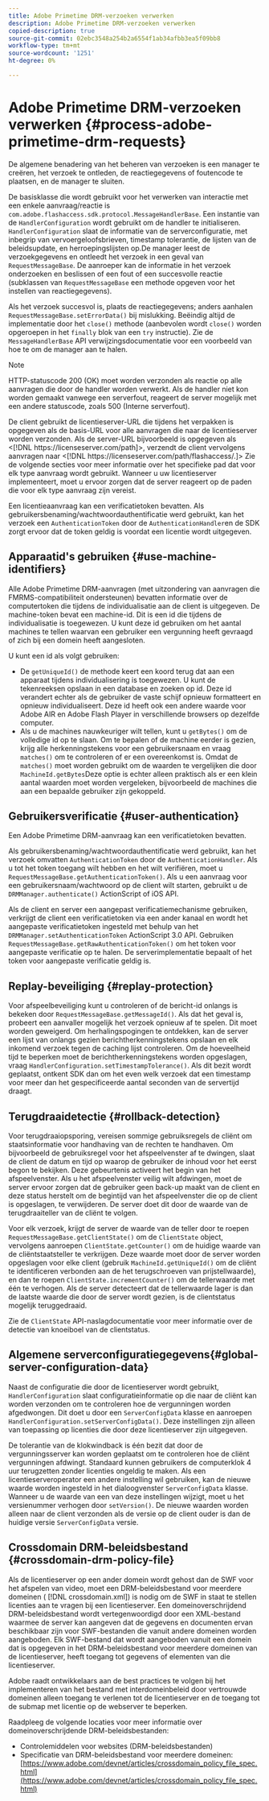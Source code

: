 ```yaml
---
title: Adobe Primetime DRM-verzoeken verwerken
description: Adobe Primetime DRM-verzoeken verwerken
copied-description: true
source-git-commit: 02ebc3548a254b2a6554f1ab34afbb3ea5f09bb8
workflow-type: tm+mt
source-wordcount: '1251'
ht-degree: 0%

---
```


# Adobe Primetime DRM-verzoeken verwerken {#process-adobe-primetime-drm-requests}

De algemene benadering van het beheren van verzoeken is een manager te creëren, het verzoek te ontleden, de reactiegegevens of foutencode te plaatsen, en de manager te sluiten.

De basisklasse die wordt gebruikt voor het verwerken van interactie met een enkele aanvraag/reactie is `com.adobe.flashaccess.sdk.protocol.MessageHandlerBase`. Een instantie van de `HandlerConfiguration` wordt gebruikt om de handler te initialiseren. `HandlerConfiguration` slaat de informatie van de serverconfiguratie, met inbegrip van vervoergeloofsbrieven, timestamp tolerantie, de lijsten van de beleidsupdate, en herroepingslijsten op.De manager leest de verzoekgegevens en ontleedt het verzoek in een geval van `RequestMessageBase`. De aanroeper kan de informatie in het verzoek onderzoeken en beslissen of een fout of een succesvolle reactie (subklassen van `RequestMessageBase` een methode opgeven voor het instellen van reactiegegevens).

Als het verzoek succesvol is, plaats de reactiegegevens; anders aanhalen `RequestMessageBase.setErrorData()` bij mislukking. Beëindig altijd de implementatie door het `close()` methode (aanbevolen wordt `close()` worden opgeroepen in het `finally` blok van een `try` instructie). Zie de `MessageHandlerBase` API verwijzingsdocumentatie voor een voorbeeld van hoe te om de manager aan te halen.

>[!NOTE]
>
>HTTP-statuscode 200 (OK) moet worden verzonden als reactie op alle aanvragen die door de handler worden verwerkt. Als de handler niet kon worden gemaakt vanwege een serverfout, reageert de server mogelijk met een andere statuscode, zoals 500 (Interne serverfout).

De client gebruikt de licentieserver-URL die tijdens het verpakken is opgegeven als de basis-URL voor alle aanvragen die naar de licentieserver worden verzonden. Als de server-URL bijvoorbeeld is opgegeven als &lt;[!DNL ht<span></span>tps://licenseserver.com/path]>, verzendt de client vervolgens aanvragen naar &lt;[!DNL ht<span></span>tps://licenseserver.com/path/flashaccess/.]> Zie de volgende secties voor meer informatie over het specifieke pad dat voor elk type aanvraag wordt gebruikt. Wanneer u uw licentieserver implementeert, moet u ervoor zorgen dat de server reageert op de paden die voor elk type aanvraag zijn vereist.

Een licentieaanvraag kan een verificatietoken bevatten. Als gebruikersbenaming/wachtwoordauthentificatie werd gebruikt, kan het verzoek een `AuthenticationToken` door de `AuthenticationHandler`en de SDK zorgt ervoor dat de token geldig is voordat een licentie wordt uitgegeven.

## Apparaatid&#39;s gebruiken {#use-machine-identifiers}

Alle Adobe Primetime DRM-aanvragen (met uitzondering van aanvragen die FMRMS-compatibiliteit ondersteunen) bevatten informatie over de computertoken die tijdens de individualisatie aan de client is uitgegeven. De machine-token bevat een machine-id. Dit is een id die tijdens de individualisatie is toegewezen. U kunt deze id gebruiken om het aantal machines te tellen waarvan een gebruiker een vergunning heeft gevraagd of zich bij een domein heeft aangesloten.

U kunt een id als volgt gebruiken:

* De `getUniqueId()` de methode keert een koord terug dat aan een apparaat tijdens individualisering is toegewezen. U kunt de tekenreeksen opslaan in een database en zoeken op id. Deze id verandert echter als de gebruiker de vaste schijf opnieuw formatteert en opnieuw individualiseert. Deze id heeft ook een andere waarde voor Adobe AIR en Adobe Flash Player in verschillende browsers op dezelfde computer.
* Als u de machines nauwkeuriger wilt tellen, kunt u `getBytes()` om de volledige id op te slaan. Om te bepalen of de machine eerder is gezien, krijg alle herkenningstekens voor een gebruikersnaam en vraag `matches()` om te controleren of er een overeenkomst is. Omdat de `matches()` moet worden gebruikt om de waarden te vergelijken die door `MachineId.getBytes`Deze optie is echter alleen praktisch als er een klein aantal waarden moet worden vergeleken, bijvoorbeeld de machines die aan een bepaalde gebruiker zijn gekoppeld.

## Gebruikersverificatie {#user-authentication}

Een Adobe Primetime DRM-aanvraag kan een verificatietoken bevatten.

Als gebruikersbenaming/wachtwoordauthentificatie werd gebruikt, kan het verzoek omvatten `AuthenticationToken` door de `AuthenticationHandler`. Als u tot het token toegang wilt hebben en het wilt verifiëren, moet u `RequestMessageBase.getAuthenticationToken()`. Als u een aanvraag voor een gebruikersnaam/wachtwoord op de client wilt starten, gebruikt u de `DRMManager.authenticate()` ActionScript of iOS API.

Als de client en server een aangepast verificatiemechanisme gebruiken, verkrijgt de client een verificatietoken via een ander kanaal en wordt het aangepaste verificatietoken ingesteld met behulp van het `DRMManager.setAuthenticationToken` ActionScript 3.0 API. Gebruiken `RequestMessageBase.getRawAuthenticationToken()` om het token voor aangepaste verificatie op te halen. De serverimplementatie bepaalt of het token voor aangepaste verificatie geldig is.

## Replay-beveiliging {#replay-protection}

Voor afspeelbeveiliging kunt u controleren of de bericht-id onlangs is bekeken door `RequestMessageBase.getMessageId()`. Als dat het geval is, probeert een aanvaller mogelijk het verzoek opnieuw af te spelen. Dit moet worden geweigerd. Om herhalingspogingen te ontdekken, kan de server een lijst van onlangs gezien berichtherkenningstekens opslaan en elk inkomend verzoek tegen de caching lijst controleren. Om de hoeveelheid tijd te beperken moet de berichtherkenningstekens worden opgeslagen, vraag `HandlerConfiguration.setTimestampTolerance()`. Als dit bezit wordt geplaatst, ontkent SDK dan om het even welk verzoek dat een timestamp voor meer dan het gespecificeerde aantal seconden van de servertijd draagt.

## Terugdraaidetectie {#rollback-detection}

Voor terugdraaiopsporing, vereisen sommige gebruiksregels de cliënt om staatsinformatie voor handhaving van de rechten te handhaven. Om bijvoorbeeld de gebruiksregel voor het afspeelvenster af te dwingen, slaat de client de datum en tijd op waarop de gebruiker de inhoud voor het eerst begon te bekijken. Deze gebeurtenis activeert het begin van het afspeelvenster. Als u het afspeelvenster veilig wilt afdwingen, moet de server ervoor zorgen dat de gebruiker geen back-up maakt van de client en deze status herstelt om de begintijd van het afspeelvenster die op de client is opgeslagen, te verwijderen. De server doet dit door de waarde van de terugdraaiteller van de cliënt te volgen.

Voor elk verzoek, krijgt de server de waarde van de teller door te roepen `RequestMessageBase.getClientState()` om de `ClientState` object, vervolgens aanroepen `ClientState.getCounter()` om de huidige waarde van de cliëntstaatsteller te verkrijgen. Deze waarde moet door de server worden opgeslagen voor elke client (gebruik `MachineId.getUniqueId()` om de cliënt te identificeren verbonden aan de het terugschroeven van prijstellwaarde), en dan te roepen `ClientState.incrementCounter()` om de tellerwaarde met één te verhogen. Als de server detecteert dat de tellerwaarde lager is dan de laatste waarde die door de server wordt gezien, is de clientstatus mogelijk teruggedraaid.

Zie de `ClientState` API-naslagdocumentatie voor meer informatie over de detectie van knoeiboel van de clientstatus.

## Algemene serverconfiguratiegegevens{#global-server-configuration-data}

Naast de configuratie die door de licentieserver wordt gebruikt, `HandlerConfiguration` slaat configuratieinformatie op die naar de cliënt kan worden verzonden om te controleren hoe de vergunningen worden afgedwongen. Dit doet u door een `ServerConfigData` klasse en aanroepen `HandlerConfiguration.setServerConfigData()`. Deze instellingen zijn alleen van toepassing op licenties die door deze licentieserver zijn uitgegeven.

De tolerantie van de klokwindback is één bezit dat door de vergunningsserver kan worden geplaatst om te controleren hoe de cliënt vergunningen afdwingt. Standaard kunnen gebruikers de computerklok 4 uur terugzetten zonder licenties ongeldig te maken. Als een licentieserveroperator een andere instelling wil gebruiken, kan de nieuwe waarde worden ingesteld in het dialoogvenster `ServerConfigData` klasse. Wanneer u de waarde van een van deze instellingen wijzigt, moet u het versienummer verhogen door `setVersion()`. De nieuwe waarden worden alleen naar de client verzonden als de versie op de client ouder is dan de huidige versie `ServerConfigData` versie.

## Crossdomain DRM-beleidsbestand {#crossdomain-drm-policy-file}

Als de licentieserver op een ander domein wordt gehost dan de SWF voor het afspelen van video, moet een DRM-beleidsbestand voor meerdere domeinen ( [!DNL crossdomain.xml]) is nodig om de SWF in staat te stellen licenties aan te vragen bij een licentieserver. Een domeinoverschrijdend DRM-beleidsbestand wordt vertegenwoordigd door een XML-bestand waarmee de server kan aangeven dat de gegevens en documenten ervan beschikbaar zijn voor SWF-bestanden die vanuit andere domeinen worden aangeboden. Elk SWF-bestand dat wordt aangeboden vanuit een domein dat is opgegeven in het DRM-beleidsbestand voor meerdere domeinen van de licentieserver, heeft toegang tot gegevens of elementen van die licentieserver.

Adobe raadt ontwikkelaars aan de best practices te volgen bij het implementeren van het bestand met interdomeinbeleid door vertrouwde domeinen alleen toegang te verlenen tot de licentieserver en de toegang tot de submap met licentie op de webserver te beperken.

Raadpleeg de volgende locaties voor meer informatie over domeinoverschrijdende DRM-beleidsbestanden:

* Controlemiddelen voor websites (DRM-beleidsbestanden)
* Specificatie van DRM-beleidsbestand voor meerdere domeinen: [https://www.adobe.com/devnet/articles/crossdomain_policy_file_spec.html](https://www.adobe.com/devnet/articles/crossdomain_policy_file_spec.html)

